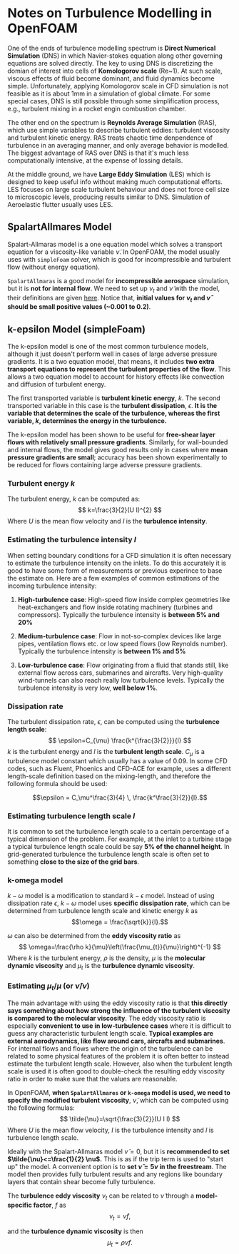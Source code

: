 # Notes on Turbulence Modelling in OpenFOAM
One of the ends of turbulence modelling spectrum is **Direct Numerical Simulation** (DNS) in which Navier-stokes equation along other governing equations are solved directly. The key to using DNS is discretizing the domian of interest into cells of **Komologorov scale** (Re~1). At such scale, viscous effects of fluid become dominant, and fluid dynamics become simple. Unfortunately, applying Komologorov scale in CFD simulation is not feasible as it is about 1mm in a simulation of global climate. For some special cases, DNS is still possible through some simplification process, e.g., turbulent mixing in a rocket engin combustion chamber.

The other end on the spectrum is **Reynolds Average Simulation** (RAS), which use simple variables to describe turbulent eddies: turbulent viscosity and turbulent kinetic energy. RAS treats chaotic time denpendence of turbulence in an averaging manner, and only average behavior is modelled. The biggest advantage of RAS over DNS is that it's much less computationally intensive, at the expense of lossing details.

At the middle ground, we have **Large Eddy Simulation** (LES) which is designed to keep useful info without making much computational efforts. LES focuses on large scale turbulent behaviour and does not force cell size to microscopic levels, producing results similar to DNS. Simulation of Aeroelastic flutter usually uses LES.

## SpalartAllmares Model
Spalart-Allmaras model is a one equation model which solves a transport equation for a viscosity-like variable $\tilde{\nu}$. In OpenFOAM, the model usually uses with `simpleFoam` solver, which is good for incompressible and turbulent flow (without energy equation).

`SpalartAllmaras` is a good model for **incompressible aerospace** simulation, but it is **not for internal flow**. We need to set up $\nu_t$ and $\tilde{\nu}$ with the model, their definitions are given [here](https://www.cfd-online.com/Wiki/Spalart-Allmaras_model). Notice that, **initial values for $\nu_t$ and $\tilde{\nu}$ should be small positive values (~0.001 to 0.2)**.

## k-epsilon Model (simpleFoam)
The k-epsilon model is one of the most common turbulence models, although it just doesn't perform well in cases of large adverse pressure gradients. It is a two equation model, that means, it includes **two extra transport equations to represent the turbulent properties of the flow**. This allows a two equation model to account for history effects like convection and diffusion of turbulent energy. 

The first transported variable is **turbulent kinetic energy**, $k$. The second transported variable in this case is the **turbulent dissipation**, $\epsilon$. **It is the variable that determines the scale of the turbulence, whereas the first variable, $k$, determines the energy in the turbulence.**

 The k-epsilon model has been shown to be useful for **free-shear layer flows with relatively small pressure gradients**. Similarly, for wall-bounded and internal flows, the model gives good results only in cases where **mean pressure gradients are small**; accuracy has been shown experimentally to be reduced for flows containing large adverse pressure gradients. 

 ### Turbulent energy $k$
 The turbulent energy, $k$ can be computed as:
$$
k=\frac{3}{2}(U I)^{2}
$$
Where $U$ is the mean flow velocity and $I$ is the **turbulence intensity**.

### Estimating the turbulence intensity $I$
When setting boundary conditions for a CFD simulation it is often necessary to estimate the turbulence intensity on the inlets. To do this accurately it is good to have some form of measurements or previous experince to base the estimate on. Here are a few examples of common estimations of the incoming turbulence intensity:

1. **High-turbulence case**: High-speed flow inside complex geometries like heat-exchangers and flow inside rotating machinery (turbines and compressors). Typically the turbulence intensity is **between 5% and 20%**

2. **Medium-turbulence case**: Flow in not-so-complex devices like large pipes, ventilation flows etc. or low speed flows (low Reynolds number). Typically the turbulence intensity is **between 1% and 5%**

3. **Low-turbulence case**: Flow originating from a fluid that stands still, like external flow across cars, submarines and aircrafts. Very high-quality wind-tunnels can also reach really low turbulence levels. Typically the turbulence intensity is very low, **well below 1%**. 

### Dissipation rate
The turbulent dissipation rate, $\epsilon$, can be computed using the **turbulence length scale**:
$$
\epsilon=C_{\mu} \frac{k^{\frac{3}{2}}}{l}
$$
$k$ is the turbulent energy and $l$ is the **turbulent length scale**. $C_{\mu}$ is a turbulence model constant which usually has a value of $0.09$. In some CFD codes, such as Fluent, Phoenics and CFD-ACE for example, uses a different length-scale definition based on the mixing-length, and therefore the following formula should be used:

$$\epsilon = C_\mu^\frac{3}{4} \, \frac{k^\frac{3}{2}}{l}.$$

### Estimating turbulence length scale $l$
It is common to set the turbulence length scale to a certain percentage of a typical dimension of the problem. For example, at the inlet to a turbine stage a typical turbulence length scale could be say **5% of the channel height**. In grid-generated turbulence the turbulence length scale is often set to something **close to the size of the grid bars**. 

### k-omega model
$k-\omega$ model is a modification to standard $k-\epsilon$ model. Instead of using dissipation rate $\epsilon$, $k-\omega$ model uses **specific dissipation rate**, which can be determined from turbulence length scale and kinetic energy $k$ as
$$\omega = \frac{\sqrt{k}}{l}.$$

$\omega$ can also be determined from the **eddy viscosity ratio** as
$$
\omega=\frac{\rho k}{\mu}\left(\frac{\mu_{t}}{\mu}\right)^{-1}
$$
Where $k$ is the turbulent energy, $\rho$ is the density, $\mu$ is the **molecular dynamic viscosity** and $\mu_{t}$ is the **turbulence dynamic viscosity**.

### Estimating $\mu_t/\mu$ (or $\tilde{\nu}/\nu$)
The main advantage with using the eddy viscosity ratio is that **this directly says something about how strong the influence of the turbulent viscosity is compared to the molecular viscosity**. The eddy viscosity ratio is especially **convenient to use in low-turbulence cases** where it is difficult to guess any characteristic turbulent length scale. **Typical examples are external aerodynamics, like flow around cars, aircrafts and submarines**. For internal flows and flows where the origin of the turbulence can be related to some physical features of the problem it is often better to instead estimate the turbulent length scale. However, also when the turbulent length scale is used it is often good to double-check the resulting eddy viscosity ratio in order to make sure that the values are reasonable. 

In OpenFOAM, **when `SpalartAllmares` or `k-omega` model is used, we need to specify the modified turbulent viscosity**, $\tilde{\nu}$, which can be computed using the following formulas:
$$
\tilde{\nu}=\sqrt{\frac{3}{2}}(U I l)
$$
Where $U$ is the mean flow velocity, $I$ is the turbulence intensity and $l$ is turbulence length scale.

Ideally with the Spalart-Allmaras model $\tilde{\nu}=0$, but it is **recommended to set $\tilde{\nu}<=\frac{1}{2} \nu$.** This is as if the trip term is used to "start up" the model. A convenient option is to **set $\tilde{\nu}=5 \nu$ in the freestream**. The model then provides fully turbulent results and any regions like boundary layers that contain shear become fully turbulence.

The **turbulence eddy viscosity** $\nu_t$ can be related to $\tilde{\nu}$ through a **model-specific factor**, $f$ as
$$\nu_t=\tilde{\nu}f,$$

and the **turbulence dynamic viscosity** is then
$$\mu_t = \rho\tilde{\nu}f.$$